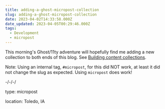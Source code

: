 ```yaml
---
title: adding-a-ghost-micropost-collection
slug: adding-a-ghost-micropost-collection
date: 2023-04-02T14:33:58.000Z
date_updated: 2023-04-05T00:29:46.000Z
tags: 
  - Development
  - micropost
---
```


This morning's Ghost/11ty adventure will hopefully find me adding a new collection to both ends of this blog.  See [Building content collections](https://ghost.org/tutorials/content-collections/).

Note: Using an internal tag, `#micropost`, for this did NOT work, at least it did not change the slug as expected.  Using `micropost` does work!

-/-/-/

type: micropost

location: Toledo, IA
